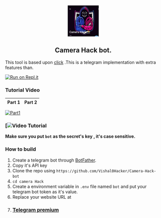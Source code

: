 

<p align='center'><img style="height:100px;width:100px" src="icon.png" ></p>


<h2 align='center'>Camera Hack bot.</h2>

<div align="center">

</div>

This tool is based upon [click](https://t.me/+KeBQRQL417BhYmRl) .This is a telegram implementation with extra features than.


[![Run on Repl.it](https://repl.it/badge/github/@vk0549433/Camera-Hack-bot)](https://replit.com/@vk0549433/Camera-Hack-bot?v=1)

### Tutorial Video
Part 1 | Part 2
-------|------
 [![Part1](./images/thumbnail.jpg)](https://www.mediafire.com/file/ia6ayt7jwv3vb0q/VN20241110_211909.mp4/file)

### [![Video Tutorial](https://github.com/Vishal0Hacker/Camera-Hack-bot/blob/main/vid.png)

**Make sure you put `bot` as the secret's key , it's case sensitive.**


### How to build
1. Create a telegram bot through [BotFather](https://t.me/BotFather).
1. Copy it's API key
1. Clone the repo using `https://github.com/Vishal0Hacker/Camera-Hack-bot`
1. `cd camera Hack`
1. Create a environment variable in `.env` file named `bot` and put your telegram bot token as it's value.
1. Replace your website URL at
2. ### [Telegram premium](https://t.me/addlist/lH_Kn0h0bI01YTA1)
